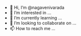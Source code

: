 - 👋 Hi, I’m @nagavenivarada
- 👀 I’m interested in ...
- 🌱 I’m currently learning ...
- 💞️ I’m looking to collaborate on ...
- 📫 How to reach me ...

<!---
nagavenivarada/nagavenivarada is a ✨ special ✨ repository because its `README.md` (this file) appears on your GitHub profile.
You can click the Preview link to take a look at your changes.
--->
